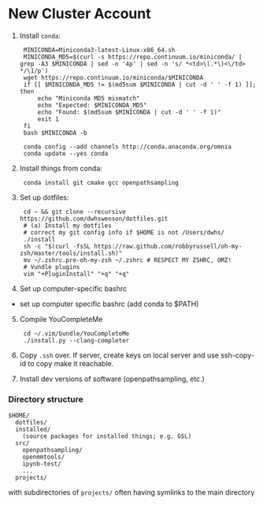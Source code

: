 # New Cluster Account

1. Install `conda`:

        MINICONDA=Miniconda3-latest-Linux-x86_64.sh
        MINICONDA_MD5=$(curl -s https://repo.continuum.io/miniconda/ | grep -A3 $MINICONDA | sed -n '4p' | sed -n 's/ *<td>\(.*\)<\/td> */\1/p')
        wget https://repo.continuum.io/miniconda/$MINICONDA
        if [[ $MINICONDA_MD5 != $(md5sum $MINICONDA | cut -d ' ' -f 1) ]]; then
            echo "Miniconda MD5 mismatch"
            echo "Expected: $MINICONDA_MD5"
            echo "Found: $(md5sum $MINICONDA | cut -d ' ' -f 1)"
            exit 1
        fi
        bash $MINICONDA -b

        conda config --add channels http://conda.anaconda.org/omnia
        conda update --yes conda


2. Install things from conda:

        conda install git cmake gcc openpathsampling

3. Set up dotfiles:

        cd ~ && git clone --recursive https://github.com/dwhswenson/dotfiles.git
        # (a) Install my dotfiles
        # correct my git config info if $HOME is not /Users/dwhs/
        ./install
        sh -c "$(curl -fsSL https://raw.github.com/robbyrussell/oh-my-zsh/master/tools/install.sh)"
        mv ~/.zshrc.pre-oh-my-zsh ~/.zshrc # RESPECT MY ZSHRC, OMZ!
        # Vundle plugins
        vim "+PluginInstall" "+q" "+q"

4. Set up computer-specific bashrc

* set up computer specific bashrc (add conda to $PATH)

5. Compile YouCompleteMe

        cd ~/.vim/bundle/YouCompleteMe
        ./install.py --clang-completer

6. Copy `.ssh` over. If server, create keys on local server and use
   ssh-copy-id to copy make it reachable.

7. Install dev versions of software (openpathsampling, etc.)


### Directory structure

```
$HOME/
  dotfiles/
  installed/
    (source packages for installed things; e.g. GSL)
  src/
    openpathsampling/
    openmmtools/
    ipynb-test/
    ...
  projects/
```

with subdirectories of `projects/` often having symlinks to the main
directory
